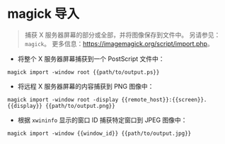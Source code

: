 # magick 导入

> 捕获 X 服务器屏幕的部分或全部，并将图像保存到文件中。
> 另请参见：`magick`。
> 更多信息：<https://imagemagick.org/script/import.php>。

- 将整个 X 服务器屏幕捕获到一个 PostScript 文件中：

`magick import -window root {{path/to/output.ps}}`

- 将远程 X 服务器屏幕的内容捕获到 PNG 图像中：

`magick import -window root -display {{remote_host}}:{{screen}}.{{display}} {{path/to/output.png}}`

- 根据 `xwininfo` 显示的窗口 ID 捕获特定窗口到 JPEG 图像中：

`magick import -window {{window_id}} {{path/to/output.jpg}}`